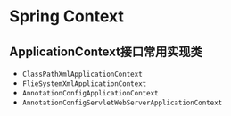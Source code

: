 # Spring Context

## 

## ApplicationContext接口常用实现类
- `ClassPathXmlApplicationContext`
- `FlieSystemXmlApplicationContext`
- `AnnotationConfigApplicationContext`
- `AnnotationConfigServletWebServerApplicationContext`